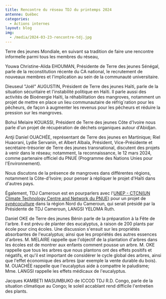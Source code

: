 ```yaml
---
title: Rencontre du réseau TDJ du printemps 2024
antenne: Québec
categories:
  - Actions internes
layout: blog
img:
  - /media/2024-03-23-rencontre-tdj.jpg
---
```

Terre des jeunes Mondiale, en suivant sa tradition de faire une rencontre informelle parmi tous les membres du réseau,

Youwa Christine-Alida EHOUMAN, Présidente de Terre des jeunes Sénégal, parle de la reconstitution récente du CA national, le recrutement de nouveaux membres et l'implication au sein de la communauté universitaire.

Dieuseul "Joël" AUGUSTIN, Président de Terre des jeunes Haïti, parle de la situation sécuritaire et l'instabilité politique en Haïti. Il parle aussi des activités de Bioénergie Haïti, la réhabilitation des mangroves, notamment un projet de mettre en place un lieu communautaire de réfrig´ration pour les pêcheurs, de façon à augmenter les revenus pour les pêcheurs et réduire la pression sur les mangroves.

Bohui Melaire KOUASSI, Président de Terre des jeunes Côte d'Ivoire nous parle d'un projet de récupération de déchets organiques autour d'Abidjan.

Antji Daniel OUACHÉE, représentant de Terre des jeunes en Martinique; Riel Huaorani, Lydie Servanin, et Albert Albala, Président, Vice-Présidente et secrétaire-trésorier de Terre des jeunes transnational, discutent des projets à venir dans le réseau; notamment, la reconnaissance, le 12 mars 2024, comme partenaire officiel du PNUE (Programme des Nations Unies pour l'Environnement).

Nous discutons de la présence de mangroves dans différentes régions, notamment la Côte-d'Ivoire; pour penser à répliquer le projet d'Haïti dans d'autres pays.

Également, TDJ Cameroun est en pourparlers avec l'[UNEP - CTCN(UN Climate Technology Centre and Network du PNUE)](https://www.ctc-n.org) pour un projet de [synécoculture](https://synecoculture-africa.com) dans la région Nord du Cameroun, qui serait présidé par la Présidente de TDJ Cameroun, LANGSI YELOMA Ruth.

Daniel OKE de Terre des jeunes Bénin parle de la préparation à la Fête de l'arbre. Il est prévu de planter des eucalyptus, à raison de 200 plants par école pour cinq écoles. Une discussion s'ensuit sur les propriétés absorbantes de l'eucalyptus; ainsi que les propriétés des autres essences d'arbres. M. MELAIRE rappelle que l'objectif de la plantation d'arbres dans les écoles est de montrer aux enfants comment pousse un arbre. M. OKE rappelle que tous les arbres que nous plantons ont des effets positifs et négatifs, et qu'il est important de considérer le cycle global des arbres, ainsi que l'effet économique des arbres (par exemple la vente durable du bois). M. OUACHÉE rappelle que l'eucalyptus aide à compattre le paludisme; Mme. LANGSI rappelle les effets médicaux de l'eucalyptus.

Jacques KAMBETI MASUMBUKO de ICCOD TDJ R.D. Congo, parle de la situation climatique au Congo; le soleil accablant rend difficile l'entretien des plants.
